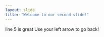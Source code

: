 ```yaml
---
layout: slide
title: "Welcome to our second slide!"
---
```

line 5 is great
Use your left arrow to go back!
